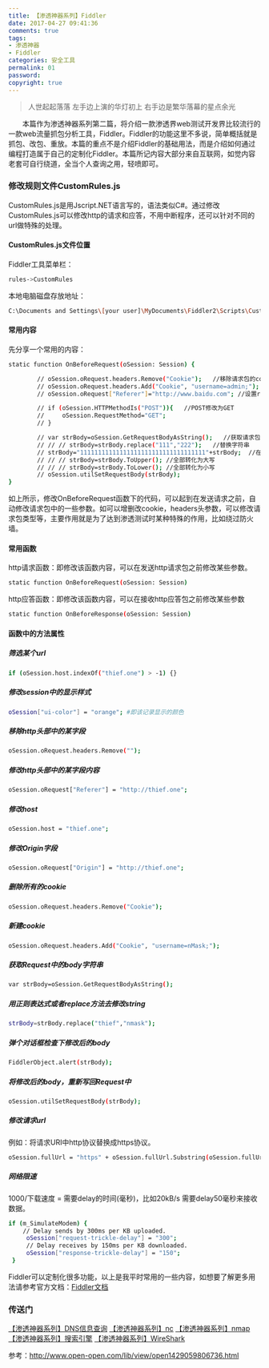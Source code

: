 ```yaml
---
title: 【渗透神器系列】Fiddler
date: 2017-04-27 09:41:36
comments: true
tags:
- 渗透神器
- Fiddler
categories: 安全工具
permalink: 01
password:
copyright: true
---
```

<blockquote class="blockquote-center">人世起起落落 左手边上演的华灯初上 右手边是繁华落幕的星点余光</blockquote>
　　本篇作为渗透神器系列第二篇，将介绍一款渗透界web测试开发界比较流行的一款web流量抓包分析工具，Fiddler。Fiddler的功能这里不多说，简单概括就是抓包、改包、重放。本篇的重点不是介绍Fiddler的基础用法，而是介绍如何通过编程打造属于自己的定制化Fiddler。本篇所记内容大部分来自互联网，如觉内容老套可自行绕道，全当个人查询之用，轻喷即可。
<!--more -->

### 修改规则文件CustomRules.js
CustomRules.js是用Jscript.NET语言写的，语法类似C#。通过修改CustomRules.js可以修改http的请求和应答，不用中断程序，还可以针对不同的url做特殊的处理。
#### CustomRules.js文件位置
Fiddler工具菜单栏：
```bash
rules->CustomRules 
```
本地电脑磁盘存放地址：
```bash         
C:\Documents and Settings\[your user]\MyDocuments\Fiddler2\Scripts\CustomRules.js
```
#### 常用内容
先分享一个常用的内容：
```bash
static function OnBeforeRequest(oSession: Session) {

        // oSession.oRequest.headers.Remove("Cookie");   //移除请求包的cookies
        // oSession.oRequest.headers.Add("Cookie", "username=admin;");  //新建cookies
        // oSession.oRequest["Referer"]="http://www.baidu.com"; //设置referer为baidu

        // if (oSession.HTTPMethodIs("POST")){   //POST修改为GET
        //     oSession.RequestMethod="GET";
        // }   

        // var strBody=oSession.GetRequestBodyAsString();   //获取请求包中的body内容，修改其内容。
        // // // strBody=strBody.replace("111","222");   //替换字符串
        // strBody="11111111111111111111111111111111111"+strBody;  //在发送的数据包前面加上垃圾数据
        // // // strBody=strBody.ToUpper(); //全部转化为大写
        // // // strBody=strBody.ToLower(); //全部转化为小写
        // oSession.utilSetRequestBody(strBody);
}

```
如上所示，修改OnBeforeRequest函数下的代码，可以起到在发送请求之前，自动修改请求包中的一些参数。如可以增删改cookie，headers头参数，可以修改请求包类型等，主要作用就是为了达到渗透测试时某种特殊的作用，比如绕过防火墙。

#### 常用函数
http请求函数：即修改该函数内容，可以在发送http请求包之前修改某些参数。
```bash
static function OnBeforeRequest(oSession: Session)
```
http应答函数：即修改该函数内容，可以在接收http应答包之前修改某些参数
```bash
static function OnBeforeResponse(oSession: Session)
```
#### 函数中的方法属性
##### 筛选某个url
```bash
if (oSession.host.indexOf("thief.one") > -1) {}
```
##### 修改session中的显示样式
```bash
oSession["ui-color"] = "orange"; #即该记录显示的颜色
```
##### 移除http头部中的某字段
```bash
oSession.oRequest.headers.Remove("");
```
##### 修改http头部中的某字段内容
```bash
oSession.oRequest["Referer"] = "http://thief.one";
```
##### 修改host
```bash
oSession.host = "thief.one";
```
##### 修改Origin字段
```bash
oSession.oRequest["Origin"] = "http://thief.one";
```
##### 删除所有的cookie
```bash
oSession.oRequest.headers.Remove("Cookie");
```
##### 新建cookie
```bash
oSession.oRequest.headers.Add("Cookie", "username=nMask;");
```
##### 获取Request中的body字符串
```bash
var strBody=oSession.GetRequestBodyAsString();
```
##### 用正则表达式或者replace方法去修改string
```bash
strBody=strBody.replace("thief","nmask");
```
##### 弹个对话框检查下修改后的body
```bash             
FiddlerObject.alert(strBody);
```
##### 将修改后的body，重新写回Request中
```bash
oSession.utilSetRequestBody(strBody);
```
##### 修改请求url
例如：将请求URI中http协议替换成https协议。
```bash
oSession.fullUrl = "https" + oSession.fullUrl.Substring(oSession.fullUrl.IndexOf(':'));
```
##### 网络限速
1000/下载速度 = 需要delay的时间(毫秒)，比如20kB/s 需要delay50毫秒来接收数据。
```bash
if (m_SimulateModem) {
    // Delay sends by 300ms per KB uploaded.
     oSession["request-trickle-delay"] = "300";
     // Delay receives by 150ms per KB downloaded.
     oSession["response-trickle-delay"] = "150";
 }
```
Fiddler可以定制化很多功能，以上是我平时常用的一些内容，如想要了解更多用法请参考官方文档：[Fiddler文档](http://docs.telerik.com/fiddler/Configure-Fiddler/Tasks/ConfigureFiddler)

### 传送门
[【渗透神器系列】DNS信息查询](http://thief.one/2017/07/12/1/)
[【渗透神器系列】nc](http://thief.one/2017/04/10/1/)
[【渗透神器系列】nmap](http://thief.one/2017/05/02/1/)
[【渗透神器系列】搜索引擎](http://thief.one/2017/05/19/1)
[【渗透神器系列】WireShark](http://thief.one/2017/02/09/WireShark%E8%BF%87%E6%BB%A4%E8%A7%84%E5%88%99/)

参考：http://www.open-open.com/lib/view/open1429059806736.html
